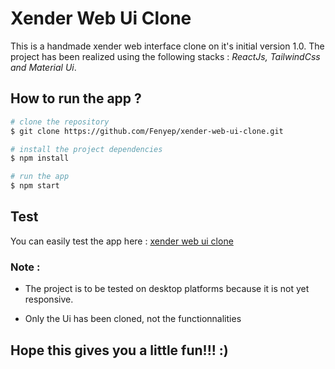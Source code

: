 # Xender Web Ui Clone

This is a handmade xender web interface clone on it's initial version 1.0. The project has been realized using the following stacks : *ReactJs, TailwindCss and Material Ui*.

## How to run the app ?

```bash
# clone the repository
$ git clone https://github.com/Fenyep/xender-web-ui-clone.git

# install the project dependencies
$ npm install

# run the app
$ npm start
```

## Test

You can easily test the app here : [xender web ui clone](der-web-ui-clone.vercel.app)

### Note : 

- The project is to be tested on desktop platforms because it is not yet responsive.

- Only the Ui has been cloned, not the functionnalities

## Hope this gives you a little fun!!! :)